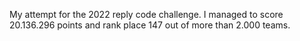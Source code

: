 My attempt for the 2022 reply code challenge. I managed to score 20.136.296 points and rank place 147 out of more than 2.000 teams.

